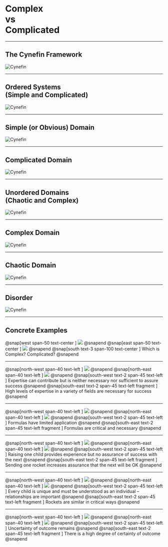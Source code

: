 
# Complex<br>vs<br>Complicated
---
## The Cynefin Framework
![Cynefin](assets/img/cynefin.png)

---
## Ordered Systems<br>(Simple and Complicated)
![Cynefin](assets/img/cynefin.png)

---
## Simple (or Obvious) Domain
![Cynefin](assets/img/cynefin.png)

---
## Complicated Domain
![Cynefin](assets/img/cynefin.png)

---
## Unordered Domains<br>(Chaotic and Complex)
![Cynefin](assets/img/cynefin.png)

---
## Complex Domain
![Cynefin](assets/img/cynefin.png)

---
## Chaotic Domain
![Cynefin](assets/img/cynefin.png)

---
## Disorder
![Cynefin](assets/img/cynefin.png)

---
## Concrete Examples
@snap[west span-50 text-center ]
![](assets/img/child.png)
@snapend
@snap[east span-50 text-center ]
![](assets/img/rocket.png)
@snapend
@snap[south text-3 span-100 text-center ]
Which is Complex? Complicated?
@snapend

---
@snap[north-west span-40 text-left ]
![](assets/img/child.png)
@snapend
@snap[north-east span-40 text-left ]
![](assets/img/rocket.png)
@snapend
@snap[south-west text-2 span-45 text-left ]
Expertise can contribute but is neither necessary nor sufficient to assure success
@snapend
@snap[south-east text-2 span-45 text-left fragment ]
High levels of expertise in a variety of fields are necessary for success
@snapend

---
@snap[north-west span-40 text-left ]
![](assets/img/child.png)
@snapend
@snap[north-east span-40 text-left ]
![](assets/img/rocket.png)
@snapend
@snap[south-west text-2 span-45 text-left ]
Formulas have limited application
@snapend
@snap[south-east text-2 span-45 text-left fragment ]
Formulas are critical and necessary
@snapend

---
@snap[north-west span-40 text-left ]
![](assets/img/child.png)
@snapend
@snap[north-east span-40 text-left ]
![](assets/img/rocket.png)
@snapend
@snap[south-west text-2 span-45 text-left ]
Raising one child provides experience but no assurance of success with the next
@snapend
@snap[south-east text-2 span-45 text-left fragment ]
Sending one rocket increases assurance that the next will be OK
@snapend

---
@snap[north-west span-40 text-left ]
![](assets/img/child.png)
@snapend
@snap[north-east span-40 text-left ]
![](assets/img/rocket.png)
@snapend
@snap[south-west text-2 span-45 text-left ]
Every child is unique and must be understood as an individual – relationships are important
@snapend
@snap[south-east text-2 span-45 text-left fragment ]
Rockets are similar in critical ways
@snapend

---
@snap[north-west span-40 text-left ]
![](assets/img/child.png)
@snapend
@snap[north-east span-40 text-left ]
![](assets/img/rocket.png)
@snapend
@snap[south-west text-2 span-45 text-left ]
Uncertainty of outcome remains
@snapend
@snap[south-east text-2 span-45 text-left fragment ]
There is a high degree of certainty of outcome
@snapend
